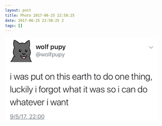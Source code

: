 ```yaml
---
layout: post
title: Photo 2017-06-25 22:58:25
date: 2017-06-25 22:58:25 Z
tags: []
---
```

![](/media/2017/06/162254277784.jpg)
